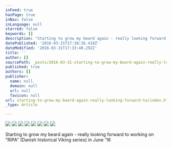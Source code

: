```yaml
---
inFeed: true
hasPage: true
inNav: false
inLanguage: null
starred: false
keywords: []
description: "Starting to grow my beard again - really looking forward to working on \"RIPA\" (Danish historical Viking series) in June '16"
datePublished: '2016-03-31T17:38:36.418Z'
dateModified: '2016-03-31T17:33:40.292Z'
title: ''
author: []
sourcePath: _posts/2016-03-31-starting-to-grow-my-beard-again-really-looking-forward-to.md
published: true
authors: []
publisher:
  name: null
  domain: null
  url: null
  favicon: null
url: starting-to-grow-my-beard-again-really-looking-forward-to/index.html
_type: Article

---
```

![](https://the-grid-user-content.s3-us-west-2.amazonaws.com/194f448b-4d4c-4ac8-bb4c-ce3a660c82c5.jpg)
![](https://the-grid-user-content.s3-us-west-2.amazonaws.com/38327367-c072-48e0-b997-d83db5997eaf.jpg)
![](https://the-grid-user-content.s3-us-west-2.amazonaws.com/e0bba15a-3b6f-4e1d-b8a7-64703fc8f592.jpg)
![](https://the-grid-user-content.s3-us-west-2.amazonaws.com/59f6f82a-e797-40f4-a7db-f47b91abce1f.jpg)
![](https://the-grid-user-content.s3-us-west-2.amazonaws.com/0b8f4dc2-3e53-4981-ab1a-d7541f3a3d9d.jpg)
![](https://the-grid-user-content.s3-us-west-2.amazonaws.com/7b394e99-c87d-4465-af14-180fc25c89d4.jpg)
![](https://the-grid-user-content.s3-us-west-2.amazonaws.com/5f8e5e58-7b1c-4f61-94b5-aac371c9b956.jpg)
![](https://the-grid-user-content.s3-us-west-2.amazonaws.com/760228ce-2c99-4f5f-9ff0-fd0f6e938314.jpg)

Starting to grow my beard again - really looking forward to working on "RIPA" (Danish historical Viking series) in June '16